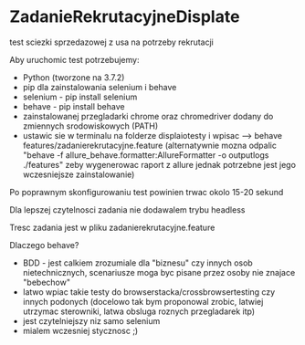 # ZadanieRekrutacyjneDisplate
test sciezki sprzedazowej z usa na potrzeby rekrutacji

Aby uruchomic test potrzebujemy:
- Python (tworzone na 3.7.2)
- pip dla zainstalowania selenium i behave
- selenium - pip install selenium
- behave - pip install behave
- zainstalowanej przegladarki chrome oraz chromedriver dodany do zmiennych srodowiskowych (PATH)
- ustawic sie w terminalu na folderze displaiotesty i wpisac --> behave features/zadanierekrutacyjne.feature
(alternatywnie mozna odpalic "behave -f allure_behave.formatter:AllureFormatter -o outputlogs ./features" zeby wygenerowac raport z allure jednak potrzebne jest jego wczesniejsze zainstalowanie)

Po poprawnym skonfigurowaniu test powinien trwac okolo 15-20 sekund

Dla lepszej czytelnosci zadania nie dodawalem trybu headless 

Tresc zadania jest w pliku zadanierekrutacyjne.feature

Dlaczego behave?
- BDD - jest calkiem zrozumiale dla "biznesu" czy innych osob nietechnicznych, scenariusze moga byc pisane przez osoby nie znajace "bebechow"
- latwo wpiac takie testy do browserstacka/crossbrowsertesting czy innych podonych (docelowo tak bym proponowal zrobic, latwiej utrzymac sterowniki, latwa obsluga roznych przegladarek itp)
- jest czytelniejszy niz samo selenium
- mialem wczesniej stycznosc ;)
